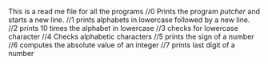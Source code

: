 This is a read me file for all the programs
//0 Prints the program _putcher_ and starts a new line.
//1 prints alphabets in lowercase followed by a new line.
//2 prints 10 times the alphabet in lowercase
//3 checks for lowercase character
//4 Checks alphabetic characters
//5 prints the sign of a number
//6 computes the absolute value of an integer
//7 prints last digit of a number
